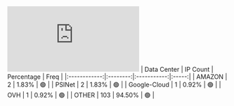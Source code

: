![Diagramm](https://github.com/obajay/StateSync-snapshots/blob/main/Projects/Ojo/1/README.md)
| Data Center | IP Count | Percentage | Freq |
|:------------:|:--------:|:-----------:|:-----:|
| AMAZON | 2 | 1.83% | 🟢 |
| PSINet | 2 | 1.83% | 🟢 |
| Google-Cloud | 1 | 0.92% | 🟢 |
| OVH | 1 | 0.92% | 🟢 |
| OTHER | 103 | 94.50% | 🟢 |